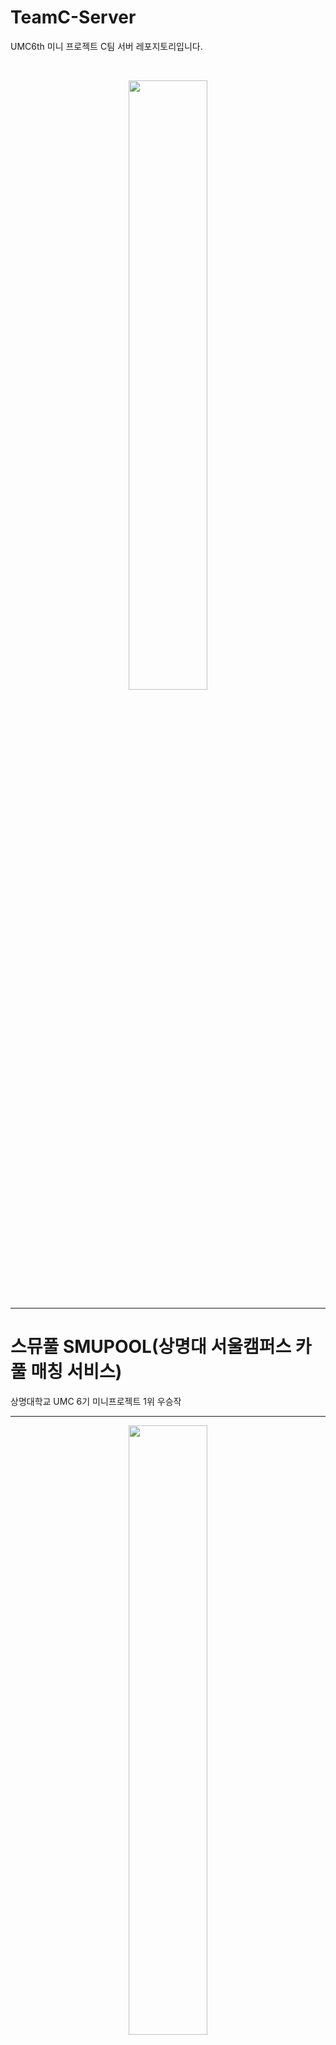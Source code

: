 # TeamC-Server
UMC6th 미니 프로젝트 C팀 서버 레포지토리입니다.

<br/>

<p align="center">
  <img width="50%" align="center" src="https://github.com/user-attachments/assets/d36b147e-e53f-42ad-b094-c34f1e5b1b5c">
</p>

<hr/>

# 스뮤풀 SMUPOOL(상명대 서울캠퍼스 카풀 매칭 서비스)
상명대학교 UMC 6기 미니프로젝트 1위 우승작

<hr/>

<p align="center">
  <img width="50%" align="center" src="https://github.com/user-attachments/assets/f542a828-7bcd-4dcd-93b4-5cacc36839ef">
</p>


<br/>


## 😎 프로젝트 소개

###상명대생을 위한 카풀 서비스
믿을 수 있는 상명대 학우들과 편하게 택시를 타세요

###학생인증 계정 생성
우리학교 학생이니까 안심! 슴우들만의 계정을 생성하고 관리하세요

###내가 원하는 시간과 인원
시간과 인원 선택으로 편리한 카풀을 경험해보세요

###상명대생을 위한 카풀 서비스
채팅으로 완벽해진 경험


<br/>


## ⚙️ 사용 기술


**백엔드**

- Java 17
- Spring Boot 3.3.1
- MySQL 8.0
- AWS S3


**프론트엔드**

- Android Studio
- Kotlin



<br/>

## 👨‍👩‍👧‍👦 팀원들

| BackEnd | BackEnd | BackEnd | BackEnd |
| --- | --- | --- | --- |
| <a href="https://github.com/202111255"><img src="https://avatars.githubusercontent.com/202111255" width="100px;" alt=""/>         <br /><sub><b>202111255</a> | <a href="https://github.com/chamm99"><img src="https://avatars.githubusercontent.com/chamm99" width="100px;" alt=""/>         <br /><sub><b>chamm99</a> | <a href="https://github.com/ucaeon"><img src="https://avatars.githubusercontent.com/ucaeon" width="100px;" alt=""/>         <br /><sub><b>ucaeon</a> | <a href="https://github.com/HyunwooYi"><img src="https://avatars.githubusercontent.com/HyunwooYi" width="100px;" alt=""/>         <br /><sub><b>HyunwooYi</a> |
| 강바다 | 김채민 | 유채원 | 이현우 |

| FrontEnd | FrontEnd | FrontEnd | FrontEnd |
| --- | --- | --- | --- |
| <a href="https://github.com/rlagns1234"><img src="https://avatars.githubusercontent.com/rlagns1234" width="100px;" alt=""/>         <br /><sub><b>rlagns1234</a> | <a href="https://github.com/seohyeon121"><img src="https://avatars.githubusercontent.com/seohyeon121" width="100px;" alt=""/>         <br /><sub><b>seohyeon121</a> | <a href="https://github.com/tristanjung1006"><img src="https://avatars.githubusercontent.com/tristanjung1006" width="100px;" alt=""/>         <br /><sub><b>tristanjung1006</a> | <a href="https://github.com/dabeen02"><img src="https://avatars.githubusercontent.com/dabeen02" width="100px;" alt=""/>         <br /><sub><b>dabeen02</a> |
| 김훈 | 정서현 | 정승원 | 홍다빈 |
